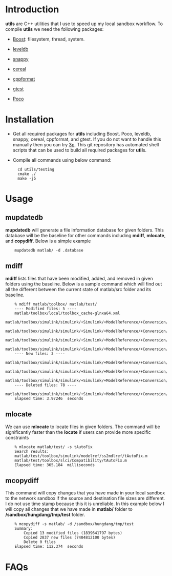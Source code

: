 # Introduction #
**utils** are C++ utilities that I use to speed up my local sandbox workflow. To compile **utils** we need the following packages:

* [Boost](http://www.boost.org/): filesystem, thread, system.

* [leveldb](http://leveldb.org/)

* [snappy](http://google.github.io/snappy/)

* [cereal](http://uscilab.github.io/cereal/)

* [cppformat](https://github.com/cppformat/cppformat)

* [gtest](https://github.com/google/googletest)

* [Poco](http://pocoproject.org/)

# Installation #
* Get all required packages for **utils** including Boost. Poco, leveldb, snappy, cereal, cppformat, and gtest. If you do not want to handle this manually then you can try [3p](https://github.com/hungptit/3p). This git repository has automated shell scripts that can be used to build all required packages for **util**s.
* Compile all commands using below command:

        cd utils/testing
        cmake ./
        make -j5

# Usage #

## mupdatedb ##

**mupdatedb** will generate a file information database for given folders. This database will be the baseline for other commands including **mdiff**, **mlocate**, and **copydiff**. Below is a simple example

        mupdatedb matlab/ -d .database

## mdiff ##

**mdiff** lists files that have been modified, added, and removed in given folders using the baseline. Below is a sample command which will find out all the different between the current state of matlab/src folder and its baseline.

        % mdiff matlab/toolbox/ matlab/test/
        ---- Modified files: 5 ----
        matlab/toolbox/local/toolbox_cache-glnxa64.xml
        matlab/toolbox/simulink/simulink/+Simulink/+ModelReference/+Conversion/CopyGraphicalInfo.m
        matlab/toolbox/simulink/simulink/+Simulink/+ModelReference/+Conversion/CheckModelForConversion.m
        matlab/toolbox/simulink/simulink/+Simulink/+ModelReference/+Conversion/ConversionData.m
        matlab/toolbox/simulink/simulink/+Simulink/+ModelReference/+Conversion/SubsystemConversion.m
        ---- New files: 3 ----
        matlab/toolbox/simulink/simulink/+Simulink/+ModelReference/+Conversion/CopyGraphicalInfo.m~
        matlab/toolbox/simulink/simulink/+Simulink/+ModelReference/+Conversion/ConversionData.m~
        matlab/toolbox/simulink/simulink/+Simulink/+ModelReference/+Conversion/CheckModelForConversion.m~
        ---- Deleted files: 78 ----
        matlab/toolbox/simulink/simulink/+Simulink/+ModelReference/+Conversion/SubsystemConversion.m~
        Elapsed time: 3.97246  seconds
        

## mlocate ##

We can use **mlocate** to locate files in given folders. The command will be significantly faster than the **locate** if users can provide more specific constraints

        % mlocate matlab/test/ -s tAutoFix
        Search results: 
        matlab/test/toolbox/simulink/modelref/ss2mdlref/tAutoFix.m
        matlab/test/toolbox/slci/Compatibility/tAutoFix.m
        Elapsed time: 365.184  milliseconds

## mcopydiff ##

This command will copy changes that you have made in your local sandbox to the network sandbox if the source and destination file sizes are different. I do not use time stamp because this it is unreliable. In this example below I will copy all changes that we have made in **matlab/** folder to **/sandbox/hungdang/tmp/test** folder.

        % mcopydiff -s matlab/ -d /sandbox/hungdang/tmp/test
        Summary:
        	Copied 13 modified files (1839641797 bytes)
        	Copied 2837 new files (7404812100 bytes)
        	Delete 0 files
        Elapsed time: 112.374  seconds

# FAQs #
